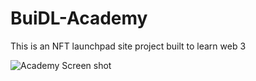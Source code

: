 # BuiDL-Academy
This is an NFT launchpad site project built to learn web 3 

![Academy Screen shot](https://github.com/Ajeir/BuiDL-Academy/commit/e378ea1e9a0743586d8aa321b8a004ab1a6ff0d2)
